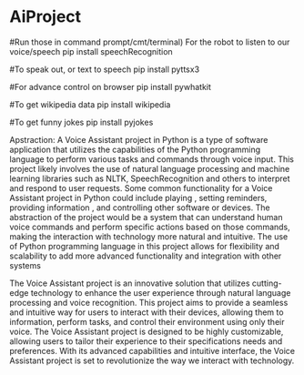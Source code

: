 # AiProject
#Run those in command prompt/cmt/terminal) For the robot to listen to our voice/speech 
  pip install speechRecognition

#To speak out, or text to speech
  pip install pyttsx3

#For advance control on browser 
  pip install pywhatkit

#To get wikipedia data 
  pip install wikipedia

#To get funny jokes 
  pip install pyjokes

Apstraction:
A Voice Assistant project in Python is a 
type of software application that utilizes
the capabilities of the Python 
programming language to perform various 
tasks and commands through voice input. 
This project likely involves the use of 
natural language processing and machine 
learning libraries such as NLTK, 
SpeechRecognition and others to interpret 
and respond to user requests. Some common 
functionality for a Voice Assistant 
project in Python could include playing 
, setting reminders, providing information
, and controlling other software or 
devices. The abstraction of the project 
would be a system that can understand 
human voice commands and perform specific 
actions based on those commands, making 
the interaction with technology more 
natural and intuitive. 
The use of Python programming language in 
this project allows for flexibility and 
scalability to add more advanced 
functionality and integration with other systems

The Voice Assistant project is an 
innovative solution that utilizes 
cutting-edge technology to enhance the 
user experience through natural language 
processing and voice recognition. 
This project aims to provide a seamless 
and intuitive way for users to interact 
with their devices, allowing them to 
information, perform tasks, and control 
their environment using only their voice. 
The Voice Assistant project is designed 
to be highly customizable, allowing users 
to tailor their experience to their 
specifications needs and preferences. 
With its advanced capabilities and 
intuitive interface, the Voice Assistant 
project is set to revolutionize the way 
we interact with technology.
